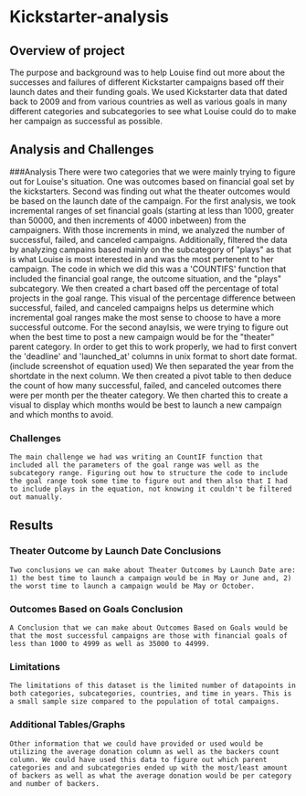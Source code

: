 # Kickstarter-analysis
## Overview of project
  The purpose and background was to help Louise find out more about the successes and failures of different Kickstarter campaigns based off their launch dates and their funding goals. We used Kickstarter data that dated back to 2009 and from various countries as well as various goals in many different categories and subcategories to see what Louise could do to make her campaign as successful as possible. 
## Analysis and Challenges
  ###Analysis
    There were two categories that we were mainly trying to figure out for Louise's situation. One was outcomes based on financial goal set by the kickstarters. Second was finding out what the theater outcomes would be based on the launch date of the campaign. 
    For the first analysis, we took incremental ranges of set financial goals (starting at less than 1000, greater than 50000, and then increments of 4000 inbetween) from the campaigners. With those increments in mind, we analyzed the number of successful, failed, and canceled campaigns. Additionally, filtered the data by analyzing campains based mainly on the subcategory of "plays" as that is what Louise is most interested in and was the most pertenent to her campaign.
    The code in which we did this was a 'COUNTIFS' function that included the financial goal range, the outcome situation, and the "plays" subcategory. We then created a chart based off the percentage of total projects in the goal range. This visual of the percentage difference between successful, failed, and canceled campaigns helps us determine which incremental goal ranges make the most sense to choose to have a more successful outcome. 
    For the second anaylsis, we were trying to figure out when the best time to post a new campaign would be for the "theater" parent category. In order to get this to work properly, we had to first convert the 'deadline' and 'launched_at' columns in unix format to short date format. (include screenshot of equation used) We then separated the year from the shortdate in the next column. We then created a pivot table to then deduce the count of how many successful, failed, and canceled outcomes there were per month per the theater category. We then charted this to create a visual to display which months would be best to launch a new campaign and which months to avoid. 
  ### Challenges
    The main challenge we had was writing an CountIF function that included all the parameters of the goal range was well as the subcategory range. Figuring out how to structure the code to include the goal range took some time to figure out and then also that I had to include plays in the equation, not knowing it couldn't be filtered out manually.
## Results
  ### Theater Outcome by Launch Date Conclusions
    Two conclusions we can make about Theater Outcomes by Launch Date are: 1) the best time to launch a campaign would be in May or June and, 2) the worst time to launch a campaign would be May or October.
  ### Outcomes Based on Goals Conclusion
    A Conclusion that we can make about Outcomes Based on Goals would be that the most successful campaigns are those with financial goals of less than 1000 to 4999 as well as 35000 to 44999.
  ### Limitations
    The limitations of this dataset is the limited number of datapoints in both categories, subcategories, countries, and time in years. This is a small sample size compared to the population of total campaigns.
  ### Additional Tables/Graphs
    Other information that we could have provided or used would be utilizing the average donation column as well as the backers count column. We could have used this data to figure out which parent categories and and subcategories ended up with the most/least amount of backers as well as what the average donation would be per category and number of backers.
